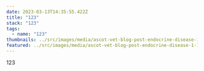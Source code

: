 ```yaml
---
date: 2023-03-13T14:35:55.422Z
title: "123"
stack: "123"
tags:
  - name: "123"
thumbnails: ../src/images/media/ascot-vet-blog-post-endocrine-disease-1-1080x675.jpg
featured: ../src/images/media/ascot-vet-blog-post-endocrine-disease-1-1080x675.jpg
---
```

123